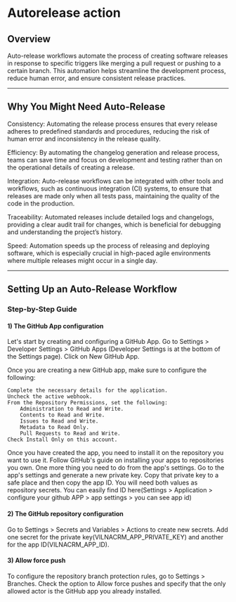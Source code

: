 # Autorelease action

## Overview
Auto-release workflows automate the process of creating software releases in response to specific triggers like merging a pull request or pushing to a certain branch. This automation helps streamline the development process, reduce human error, and ensure consistent release practices.

---
## Why You Might Need Auto-Release
Consistency: Automating the release process ensures that every release adheres to predefined standards and procedures, reducing the risk of human error and inconsistency in the release quality.

Efficiency: By automating the changelog generation and release process, teams can save time and focus on development and testing rather than on the operational details of creating a release.

Integration: Auto-release workflows can be integrated with other tools and workflows, such as continuous integration (CI) systems, to ensure that releases are made only when all tests pass, maintaining the quality of the code in the production.

Traceability: Automated releases include detailed logs and changelogs, providing a clear audit trail for changes, which is beneficial for debugging and understanding the project’s history.

Speed: Automation speeds up the process of releasing and deploying software, which is especially crucial in high-paced agile environments where multiple releases might occur in a single day.

---
## Setting Up an Auto-Release Workflow
### Step-by-Step Guide
#### 1) The GitHub App configuration

Let's start by creating and configuring a GitHub App. Go to Settings > Developer Settings > GitHub Apps (Developer Settings is at the bottom of the Settings page). Click on New GitHub App.

Once you are creating a new GitHub app, make sure to configure the following:

    Complete the necessary details for the application.
    Uncheck the active webhook.
    From the Repository Permissions, set the following:
        Administration to Read and Write.
        Contents to Read and Write.
        Issues to Read and Write.
        Metadata to Read Only.
        Pull Requests to Read and Write.
    Check Install Only on this account.
Once you have created the app, you need to install it on the repository you want to use it. Follow GitHub's guide on installing your apps to repositories you own.
One more thing you need to do from the app's settings. Go to the app's settings and generate a new private key. Copy that private key to a safe place and then copy the app ID. You will need both values as repository secrets.
You can easily find ID here(Settings > Application > configure your github APP > app settings > you can see app id)
#### 2) The GitHub repository configuration
Go to Settings > Secrets and Variables > Actions to create new secrets. Add one secret for the private key(VILNACRM_APP_PRIVATE_KEY) and another for the app ID(VILNACRM_APP_ID).
#### 3) Allow force push
To configure the repository branch protection rules, go to Settings > Branches.
Check the option to Allow force pushes and specify that the only allowed actor is the GitHub app you already installed.
